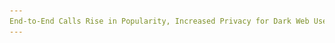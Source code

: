 ```yaml
---
End-to-End Calls Rise in Popularity, Increased Privacy for Dark Web Users
---
```

<article class="post-listing post-19684 post type-post status-publish format-standard has-post-thumbnail hentry 
    
    <div class="post-inner">
    
    
        
    <span>Posted by: <a href="https://www.deepdotweb.com/author/josephyoung/" title="">Joseph Young </a></span>
    
    
    <span>May 7, 2017</span>
    <span>in <a href="https://www.deepdotweb.com/category/deepdot-news/" rel="category tag">Featured</a>, <a href="https://www.deepdotweb.com/category/news-updates/" rel="category tag">News Updates</a></span>
    
    <span><a href="https://www.deepdotweb.com/2017/05/07/end-to-end-calls-rise-in-popularity-increased-privacy/#comments">2 Comments</a></span>
    </p>
    <div class="clear"></div>
    
    <div class="entry">
    
    <p>In November of 2016, reputable human rights organization Amnesty International, with over seven million members worldwide, released a research paper on the lack of end-to-end encryption offered by today’s social media platforms and mobile messaging applications.</p>
    <p>Researchers at Amnesty International discovered that some of the most widely utilized messaging applications including Skype, Snapchat, Tencent’s WeChat, Telegram, KakaoTalk and Facebook Messenger either did not have end-to-end encryption support at all or failed to set end-to-end encryption as default.</p>
    <p>The report of Amnesty International <a href="https://www.amnesty.org/en/latest/campaigns/2016/10/which-messaging-apps-best-protect-your-privacy/">read:</a></p>
    <p>“Our communications are under constant threat from cybercriminals, malicious hackers, and unjustified spying by state authorities. Young people, activists and journalists who share personal details over messaging apps are especially at risk. Many of us trust these apps with intimate details of our personal life. Companies that fail to take basic steps to protect our communications are failing that trust.”</p>
    <p>Since the report of Amnesty International was released, the demand for end-to-end encryption increased. In fact, users began to switch to applications such as WhatsApp, iMessage, Line and Viber that have end-to-end encryption set as default.</p>
    <p><img class="wp-image-19694 aligncenter" src="/imgs/2017/05/word-image-14.png" srcset="/imgs/2017/05/word-image-14.png 630w, /imgs/2017/05/word-image-14-300x200.png 300w" sizes="(max-width: 630px) 100vw, 630px" /></p>
    <p>In a recent interview, Nathan Freitas, the founder and director of the Guardian Project, stated that the demand for end-to-end encrypted calls have also risen significantly over the past few months, after Wikileaks and other cyber security research firms released the tools utilized by NSA to surveil on calls and messages of US residents.</p>
    <p>Similar to end-to-end encrypted chat, encrypted calls aren’t vulnerable to government wiretaps or security breaches. It allows users to transmit information on a peer to peer basis without the possibility of surveillance and leaking of data. However, researchers state that end-to-end encryption is difficult to offer for P2P calls because it often hinders the quality of calls and requires a substantially higher level of bandwidth.</p>
    <p>Since 2016, leading messaging and communication apps such as Whatsapp, Wire and Telegram have allocated their resources in perfecting end-to-end encrypted calls without affecting their quality. Some organizations including Signal have open sourced their technologies, similar to how bitcoin developers open source their software, to encourage other platforms to implement end-to-end encryption. Some of the largest messaging applications across the world including WhatsApp have introduced end-to-end encrypted calls based on the base protocol of Signal.</p>
    <p>“There’s so much happening right now in this space which is really exciting. In 2012 there was just Skype basically. Google Hangouts didn’t even exist. FaceTime existed kind of. So we’re really happy when there’s so much public innovation that includes privacy and security,” <a href="https://www.wired.com/2017/04/encrypted-chat-took-now-encrypted-callings-turn/">said</a> Freitas.</p>
    <p>Currently, developers and organizations including the Guardian Project are looking into methods that could allow users to engage in cross-platform encrypted calls using an open communication standard. With such infrastructure in place, users of WhatsApp for instance, will be able to engage in an encrypted call with a landline user or with a user of Telegram.</p>
    <p>Since the majority of the abovementioned messaging applications with the exception of WhatsApp have introduced end-to-end encryption based on a private protocol or codebase, it is not possible to make cross-platform encrypted calls at the moment.</p>
    <p>Freitas and his team at the Guardian Project’s OSTN experiment are focusing on the development of an open communication protocol with end-to-end encryption for calls by default. With the utilization of interoperable communication standards, developers of the Guardian Project hopes to soon introduce a shared base protocol and codebase which social media and messaging applications can rely on to provide necessary privacy features and encrypted services to their users.</p>
    
    
    </div><!-- .entry /-->
    <span style="display:none" class="updated">2017-05-07</span>
    <div style="display:none" class="vcard author" itemprop="author" itemscope itemtype="http://schema.org/Person"><strong class="fn" itemprop="name"><a href="https://www.deepdotweb.com/author/josephyoung/" title="Posts by Joseph Young" rel="author">Joseph Young</a></strong></div>
    
    
    </div><!-- .post-inner -->
</article><!-- .post-listing -->


